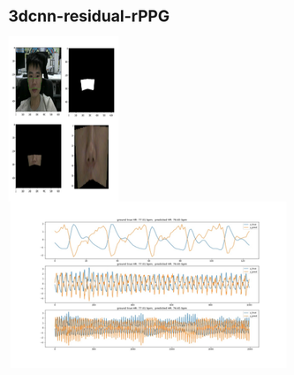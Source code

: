 # 3dcnn-residual-rPPG


<img src="./result/ROI.png" width="200" height="300" alt="ROI64*64" align="left">

<img src="./result/train_result/0003_3.jpg" width="500" height="300" alt="display" align="right">
